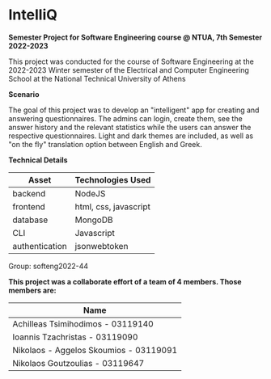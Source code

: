 # IntelliQ

**Semester Project for Software Engineering course @ NTUA, 7th Semester 2022-2023**

This project was conducted for the course of Software Engineering at the 2022-2023 Winter semester of the Electrical and Computer Engineering School at the National Technical University of Athens

**Scenario**

The goal of this project was to develop an "intelligent" app for creating and answering questionnaires. The admins can login, create them, see the answer history and the relevant statistics while the users can answer the respective questionnaires. Light and dark themes are included, as well as "on the fly" translation option between English and Greek.



**Technical Details**

| Asset | Technologies Used |
| ----- | ----------- |
| backend | NodeJS |
| frontend | html, css, javascript |
| database | MongoDB |
| CLI | Javascript 
| authentication | jsonwebtoken |

Group: softeng2022-44

**This project was a collaborate effort of a team of 4 members. Those members are:**

| Name
| ----- 
| Achilleas Tsimihodimos - 03119140
| Ioannis Tzachristas - 03119090
| Nikolaos - Aggelos Skoumios - 03119091
| Nikolaos Goutzoulias - 03119647

